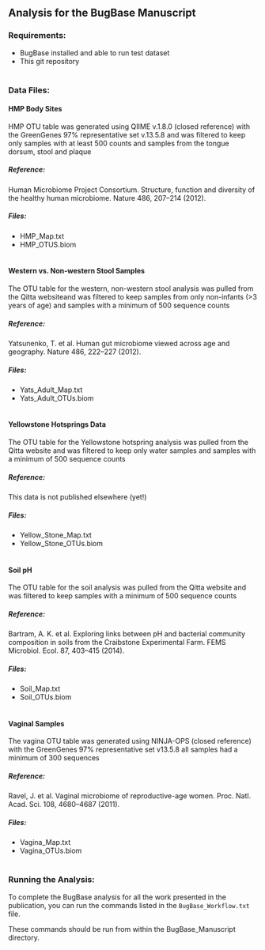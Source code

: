 ## Analysis for the BugBase Manuscript

### Requirements:
* BugBase installed and able to run test dataset
* This git repository 
<br><br>

### Data Files:
#### HMP Body Sites
HMP OTU table was generated using QIIME v.1.8.0 (closed reference) with the GreenGenes 97% representative set v.13.5.8 and was filtered to keep only samples with at least 500 counts and samples from the tongue dorsum, stool and plaque
##### Reference: 
Human Microbiome Project Consortium. Structure, function and diversity of the healthy human microbiome. Nature 486, 207–214 (2012).
##### Files:
* HMP_Map.txt
* HMP_OTUS.biom
<br><br>

#### Western vs. Non-western Stool Samples
The OTU table for the western, non-western stool analysis was pulled from the Qitta websiteand was filtered to keep samples from only non-infants (>3 years of age) and samples with a minimum of 500 sequence counts
##### Reference:
Yatsunenko, T. et al. Human gut microbiome viewed across age and geography. Nature 486, 222–227 (2012).
##### Files:
* Yats_Adult_Map.txt
* Yats_Adult_OTUs.biom
<br><br>

#### Yellowstone Hotsprings Data
The OTU table for the Yellowstone hotspring analysis was pulled from the Qitta website and was filtered to keep only water samples and samples with a minimum of 500 sequence counts
##### Reference:
This data is not published elsewhere (yet!)
##### Files:
* Yellow_Stone_Map.txt
* Yellow_Stone_OTUs.biom
<br><br>

#### Soil pH
The OTU table for the soil analysis was pulled from the Qitta website and was filtered to keep samples with a minimum of 500 sequence counts
##### Reference:
Bartram, A. K. et al. Exploring links between pH and bacterial community composition in soils from the Craibstone Experimental Farm. FEMS Microbiol. Ecol. 87, 403–415 (2014).
##### Files:
* Soil_Map.txt
* Soil_OTUs.biom
<br><br>

#### Vaginal Samples
The vagina OTU table was generated using NINJA-OPS (closed reference) with the GreenGenes 97% representative set v13.5.8 all samples had a minimum of 300 sequences
##### Reference:
Ravel, J. et al. Vaginal microbiome of reproductive-age women. Proc. Natl. Acad. Sci. 108, 4680–4687 (2011).
##### Files:
* Vagina_Map.txt
* Vagina_OTUs.biom
<br><br>

### Running the Analysis:

To complete the BugBase analysis for all the work presented in the publication, you can run the commands listed in the `BugBase_Workflow.txt` file.

These commands should be run from within the BugBase_Manuscript directory.

